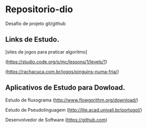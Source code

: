 # Repositorio-dio
Desafio de projeto git/github

## Links de Estudo.
[sites de jogos para praticar algoritmo] 

(https://studio.code.org/s/mc/lessons/1/levels/1)

(https://rachacuca.com.br/jogos/pinguins-numa-fria/)

## Aplicativos de Estudo para Dowload.
Estudo de fluxograma (http://www.flowgorithm.org/download/)

Estudo de Pseudolinguagem (http://lite.acad.univali.br/portugol/)

Desenvolvedor de Software (https://github.com)

